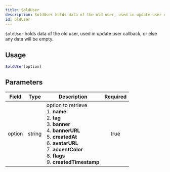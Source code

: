 ```yaml
---
title: $oldUser
description: $oldUser holds data of the old user, used in update user callback, or else any data will be empty.
id: oldUser
---
```


`$oldUser` holds data of the old user, used in update user callback, or else any data will be empty.

## Usage

```php
$oldUser[option]
```

## Parameters

| Field  | Type   | Description               | Required |
|--------|--------|---------------------------|:--------:|
| option | string | option to retrieve <br /> 1. **name** <br /> 2. **tag** <br /> 3. **banner** <br /> 4. **bannerURL** <br /> 5. **createdAt** <br /> 6. **avatarURL** <br /> 7. **accentColor** <br /> 8. **flags** <br /> 9. **createdTimestamp** |   true   |
